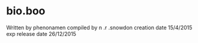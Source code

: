# bio.boo
Written by phenonamen             compiled by n .r .snowdon    creation date 15/4/2015    exp release date 26/12/2015
